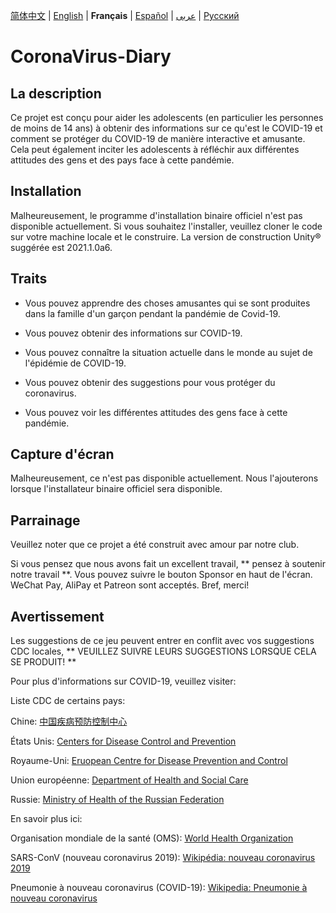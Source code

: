 [简体中文](https://github.com/Hefei-No-1-Game-Club/CoronaVirus-Diary/blob/master/README_CN.md) | [English](https://github.com/Hefei-No-1-Game-Club/CoronaVirus-Diary/blob/master/README.md) | **Français** | [Español](https://github.com/Hefei-No-1-Game-Club/CoronaVirus-Diary/blob/master/README_ES.md) | [عربى](https://github.com/Hefei-No-1-Game-Club/CoronaVirus-Diary/blob/master/README_ARAB.md)
 | [Русский](https://github.com/Hefei-No-1-Game-Club/CoronaVirus-Diary/blob/master/README_RU.md)

# CoronaVirus-Diary

## La description

Ce projet est conçu pour aider les adolescents (en particulier les personnes de moins de 14 ans) à obtenir des informations sur ce qu'est le COVID-19 et comment se protéger du COVID-19 de manière interactive et amusante. Cela peut également inciter les adolescents à réfléchir aux différentes attitudes des gens et des pays face à cette pandémie.

## Installation

Malheureusement, le programme d'installation binaire officiel n'est pas disponible actuellement. Si vous souhaitez l'installer, veuillez cloner le code sur votre machine locale et le construire. La version de construction Unity®️ suggérée est 2021.1.0a6.

## Traits

- Vous pouvez apprendre des choses amusantes qui se sont produites dans la famille d'un garçon pendant la pandémie de Covid-19.

- Vous pouvez obtenir des informations sur COVID-19.

- Vous pouvez connaître la situation actuelle dans le monde au sujet de l'épidémie de COVID-19.

- Vous pouvez obtenir des suggestions pour vous protéger du coronavirus.

- Vous pouvez voir les différentes attitudes des gens face à cette pandémie.

## Capture d'écran

Malheureusement, ce n'est pas disponible actuellement. Nous l'ajouterons lorsque l'installateur binaire officiel sera disponible.

## Parrainage

Veuillez noter que ce projet a été construit avec amour par notre club.

Si vous pensez que nous avons fait un excellent travail, ** pensez à soutenir notre travail **. Vous pouvez suivre le bouton Sponsor en haut de l'écran. WeChat Pay, AliPay et Patreon sont acceptés. Bref, merci!

## Avertissement

Les suggestions de ce jeu peuvent entrer en conflit avec vos suggestions CDC locales, ** VEUILLEZ SUIVRE LEURS SUGGESTIONS LORSQUE CELA SE PRODUIT! **

Pour plus d'informations sur COVID-19, veuillez visiter:

Liste CDC de certains pays:

Chine: [中国疾病预防控制中心](http://www.chinacdc.cn/)

États Unis: [Centers for Disease Control and Prevention](https://www.cdc.gov/)

Royaume-Uni: [Eruopean Centre for Disease Prevention and Control](https://www.ecdc.europa.eu/)

Union européenne: [Department of Health and Social Care](https://www.gov.uk/government/organisations/department-of-health-and-social-care)

Russie: [Ministry of Health of the Russian Federation](https://minzdrav.gov.ru/)

En savoir plus ici:

Organisation mondiale de la santé (OMS): [World Health Organization](https://www.who.int)

SARS-ConV (nouveau coronavirus 2019): [Wikipédia: nouveau coronavirus 2019](https://fr.wikipedia.org/wiki/Maladie_%C3%A0_coronavirus_2019)

Pneumonie à nouveau coronavirus (COVID-19): [Wikipedia: Pneumonie à nouveau coronavirus](https://fr.wikipedia.org/wiki/Pand%C3%A9mie_de_Covid-19)